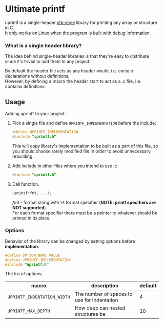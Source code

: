 # Ultimate printf

uprintf is a single-header [stb-style](https://github.com/nothings/stb?tab=readme-ov-file#faq) library for printing any array or structure in C. \
It only works on Linux when the program is built with debug information.

### What is a single header library?

The idea behind single-header libraries is that they're easy to distribute since it's trivial to add them to any project.

By default the header file acts as any header would, i.e. contain declarations without definitions. \
However, by defining a macro the header start to act as a .c file, i.e. contains definitions.

## Usage


Adding uprintf to your project:

1. Pick a single file and define `UPRINTF_IMPLEMENTATION` before the include:
    ```c
    #define UPRINTF_IMPLEMENTATION
    #include "uprintf.h"
    ```
    This will copy library's implementation to be built as a part of this file, so you should choose rarely modified file in order to avoid unnecessary rebuilding.

2. Add include in other files where you intend to use it:
    ```c
    #include "uprintf.h"
    ```

3. Call function.
    ```c
    uprintf(fmt, ...);
    ```
    *fmt* - format string with `%S` format specifier (**NOTE: printf specifiers are NOT supported**). \
    For each format specifier there must be a pointer to whatever should be printed in its place.

### Options

Behavior of the library can be changed by setting options before **implementation**:

```c
#define OPTION_NAME VALUE
#define UPRINTF_IMPLEMENTATION
#include "uprintf.h"
```

The list of options:

macro |  description | default
-|-|-
`UPRINTF_INDENTATION_WIDTH` | The number of spaces to use for indentation | 4
`UPRINTF_MAX_DEPTH` | How deep can nested structures be | 10





